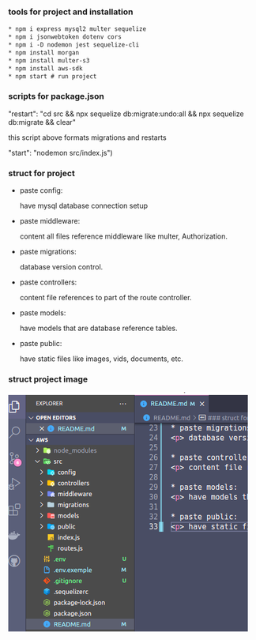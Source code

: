 ###   tools for project and installation
```
* npm i express mysql2 multer sequelize
* npm i jsonwebtoken dotenv cors
* npm i -D nodemon jest sequelize-cli
* npm install morgan
* npm install multer-s3
* npm install aws-sdk
* npm start # run project
```

### scripts for package.json

<p>"restart": "cd src && npx sequelize db:migrate:undo:all && npx sequelize db:migrate && clear" </p>
<p> this script above formats migrations and restarts </p>
<p>"start": "nodemon src/index.js")</p>

### struct for project

* paste config: 
   <p> have mysql database connection setup </p>

* paste middleware:
   <p> content all files reference middleware like multer, Authorization. </p>

* paste migrations:
   <p> database version control. </p>

* paste controllers: 
   <p> content file references to part of the route controller. </p>

* paste models:
   <p> have models that are database reference tables. </p>

* paste public:
   <p> have static files  like images, vids, documents, etc. </p>


### struct project image 

![alt text](https://github.com/Jardielson-s/aws/blob/main/images/imageOfStruct.png)
